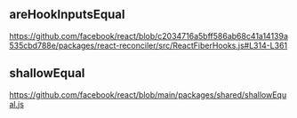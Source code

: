 ## areHookInputsEqual
https://github.com/facebook/react/blob/c2034716a5bff586ab68c41a14139a535cbd788e/packages/react-reconciler/src/ReactFiberHooks.js#L314-L361

## shallowEqual
https://github.com/facebook/react/blob/main/packages/shared/shallowEqual.js